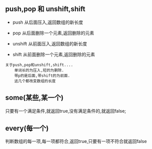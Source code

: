 ## push,pop 和  unshift,shift

- push      从后面压入,返回数组的新长度
- pop       从后面删除一个元素,返回删除的元素

- unshift   从前面压入,返回数组的新长度
- shift     从前面删除一个元素,返回删除的元素

```
关于push,pop和unshift,shift.... 
    单词长的为压入,短的为删除. 
    带p的是后面,带shift的为前面.
    这几个都改变数组的长度
```


## some(某些,某一个)
只要有一个满足条件,就返回true,没有满足条件的,就返回false;


## every(每一个)
判断数组的每一项,每一项都符合,返回true,只要有一项不符合就返回false